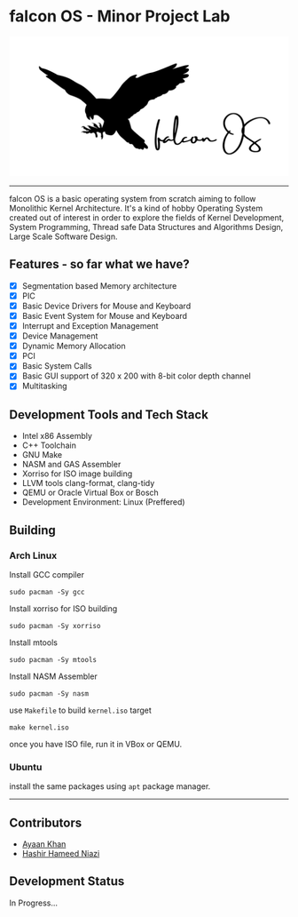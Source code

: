 # falcon OS - Minor Project Lab

![Alt text here](preview_shots/falconOS.svg)

----

falcon OS is a basic operating system from scratch aiming to follow Monolithic Kernel Architecture. It's a kind of hobby Operating System created out of interest in order to explore the fields of Kernel Development, System Programming, Thread safe Data Structures and Algorithms Design, Large Scale Software Design.

## Features - so far what we have?
- [x] Segmentation based Memory architecture
- [x] PIC
- [x] Basic Device Drivers for Mouse and Keyboard
- [x] Basic Event System for Mouse and Keyboard
- [x] Interrupt and Exception Management
- [x] Device Management
- [x] Dynamic Memory Allocation
- [x] PCI
- [x] Basic System Calls
- [x] Basic GUI support of 320 x 200 with 8-bit color depth channel
- [x] Multitasking

## Development Tools and Tech Stack
- Intel x86 Assembly
- C++ Toolchain
- GNU Make
- NASM and GAS Assembler
- Xorriso for ISO image building
- LLVM tools clang-format, clang-tidy
- QEMU or Oracle Virtual Box or Bosch
- Development Environment: Linux (Preffered)

## Building

### Arch Linux

Install GCC compiler
```
sudo pacman -Sy gcc
```
Install xorriso for ISO building
```
sudo pacman -Sy xorriso
```
Install mtools
```
sudo pacman -Sy mtools
```
Install NASM Assembler
```
sudo pacman -Sy nasm
```
use `Makefile` to build `kernel.iso` target
```
make kernel.iso
```
once you have ISO file, run it in VBox or QEMU.


### Ubuntu
install the same packages using `apt` package manager.

---

## Contributors
- [Ayaan Khan](https://github.com/ayaankhan98)
- [Hashir Hameed Niazi](https://github.com/HashirGJ8842)

## Development Status
In Progress...
